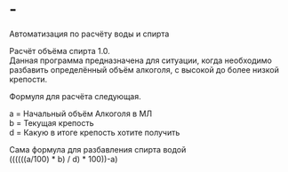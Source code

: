 # -
Автоматизация по расчёту воды и спирта <br/>

Расчёт объёма спирта 1.0. <br/>
Данная программа предназначена для ситуации, когда необходимо разбавить определённый объём алкоголя, с высокой до более низкой крепости.  <br/>

Формуля для расчёта следующая. <br/>

a = Начальный объём Алкоголя в МЛ <br/>
b = Текущая крепость <br/>
d = Какую в итоге крепость хотите получить <br/>

Сама формула для разбавления спирта водой <br/>
((((((a/100) * b) / d) * 100))-a) <br/>
